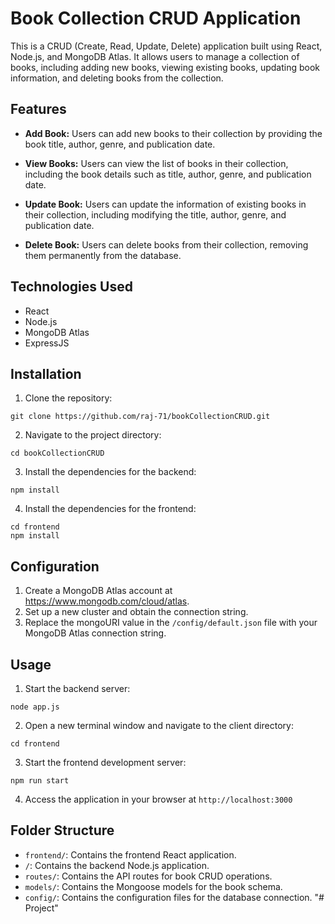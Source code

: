 # Book Collection CRUD Application
This is a CRUD (Create, Read, Update, Delete) application built using React, Node.js, and MongoDB Atlas. It allows users to manage a collection of books, including adding new books, viewing existing books, updating book information, and deleting books from the collection.

## Features

- **Add Book:** Users can add new books to their collection by providing the book title, author, genre, and publication date.

- **View Books:** Users can view the list of books in their collection, including the book details such as title, author, genre, and publication date.

- **Update Book:** Users can update the information of existing books in their collection, including modifying the title, author, genre, and publication date.

- **Delete Book:** Users can delete books from their collection, removing them permanently from the database.


## Technologies Used
- React
- Node.js
- MongoDB Atlas
- ExpressJS


## Installation

1. Clone the repository: 
```
git clone https://github.com/raj-71/bookCollectionCRUD.git
```
2. Navigate to the project directory:
```
cd bookCollectionCRUD
```
3. Install the dependencies for the backend:
```
npm install
```
4. Install the dependencies for the frontend:
```
cd frontend
npm install
```

## Configuration

1. Create a MongoDB Atlas account at https://www.mongodb.com/cloud/atlas.
2. Set up a new cluster and obtain the connection string.
3. Replace the mongoURI value in the `/config/default.json` file with your MongoDB Atlas connection string.

## Usage

1. Start the backend server:
```
node app.js
```
2. Open a new terminal window and navigate to the client directory:
```
cd frontend
```
3. Start the frontend development server:
```
npm run start
```
4. Access the application in your browser at `http://localhost:3000`


## Folder Structure

- `frontend/`: Contains the frontend React application.
- `/`: Contains the backend Node.js application.
- `routes/`: Contains the API routes for book CRUD operations.
- `models/`: Contains the Mongoose models for the book schema.
- `config/`: Contains the configuration files for the database connection.
"# Project" 
